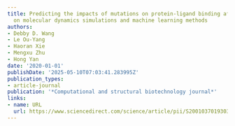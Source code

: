 ```yaml
---
title: Predicting the impacts of mutations on protein-ligand binding affinity based
  on molecular dynamics simulations and machine learning methods
authors:
- Debby D. Wang
- Le Ou-Yang
- Haoran Xie
- Mengxu Zhu
- Hong Yan
date: '2020-01-01'
publishDate: '2025-05-10T07:03:41.283995Z'
publication_types:
- article-journal
publication: '*Computational and structural biotechnology journal*'
links:
- name: URL
  url: https://www.sciencedirect.com/science/article/pii/S2001037019303757
---
```

